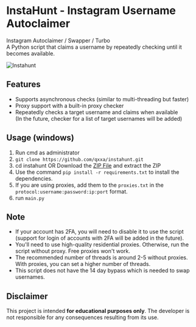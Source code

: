 # InstaHunt - Instagram Username Autoclaimer

Instagram Autoclaimer / Swapper / Turbo <br>
A Python script that claims a username by repeatedly checking until it becomes available.

![Instahunt](https://github.com/user-attachments/assets/ccc0ac32-e884-43cb-b0f0-8c5206a49870)

## Features
- Supports asynchronous checks (similar to multi-threading but faster)
- Proxy support with a built-in proxy checker
- Repeatedly checks a target username and claims when available <br> (In the future, checker for a list of target usernames will be added)

## Usage (windows)
1. Run cmd as administrator
2. `git clone https://github.com/qxxa/instahunt.git`
3. cd instahunt
   OR Download the [ZIP File](https://github.com/qxxa/instaclaimer/archive/refs/heads/main.zip) and extract the ZIP 
6. Use the command `pip install -r requirements.txt` to install the dependencies.
7. If you are using proxies, add them to the `proxies.txt` in the `protocol:username:password:ip:port` format.
8. run `main.py` 

## Note
- If your account has 2FA, you will need to disable it to use the script <br> (support for login of accounts with 2FA will be added in the future).
- You'll need to use high-quality residential proxies. Otherwise, run the script without proxy. Free proxies won't work.
- The recommended number of threads is around 2-5 without proxies. With proxies, you can set a higher number of threads.
- This script does not have the 14 day bypass which is needed to swap usernames.

## Disclaimer

This project is intended **for educational purposes only**. The developer is not responsible for any consequences resulting from its use.
